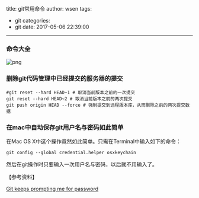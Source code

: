 title: git常用命令
author: wsen
tags:
  - git
categories:
  - git
date: 2017-05-06 22:39:00
---

### 命令大全

![png](https://github.com/wuyuedefeng/wuyuedefeng.github.io/blob/develop/images/git-commands.png)

### 删除git代码管理中已经提交的服务器的提交
```
#git reset --hard HEAD~1 # 取消当前版本之前的一次提交
git reset --hard HEAD~2 # 取消当前版本之前的两次提交
git push origin HEAD --force # 强制提交到远程版本库，从而删除之前的两次提交数据
```
### 在mac中自动保存git用户名与密码如此简单

在Mac OS X中这个操作竟然如此简单。只需在Terminal中输入如下的命令：
```
git config --global credential.helper osxkeychain
```
然后在git操作时只要输入一次用户名与密码，以后就不用输入了。

【参考资料】

[Git keeps prompting me for password](http://stackoverflow.com/questions/7773181/git-keeps-prompting-me-for-password)

